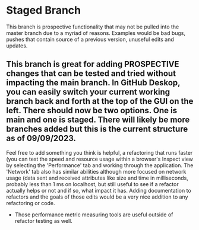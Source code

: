 # Staged Branch
This branch is prospective functionality that may not be pulled into the master branch due to a myriad of reasons. Examples would be bad bugs, pushes that contain source of a previous version, unuseful edits and updates.

## This branch is great for adding PROSPECTIVE changes that can be tested and tried without impacting the main branch. In GitHub Deskop, you can easily switch your current working branch back and forth at the top of the GUI on the left. There should now be two options. One is main and one is staged. There will likely be more branches added but this is the current structure as of 09/09/2023.

Feel free to add something you think is helpful, a refactoring that runs faster (you can test the speed and resource usage within a browser's Inspect view by selecting the 'Performance' tab and working through the application. The 'Network' tab also has similar abilities although more focused on network usage (data sent and received attributes like size and time in milliseconds, probably less than 1 ms on localhost, but still useful to see if a refactor actually helps or not and if so, what impact it has. Adding documentation to refactors and the goals of those edits would be a very nice addition to any refactoring or code.
- Those performance metric measuring tools are useful outside of refactor testing as well.
